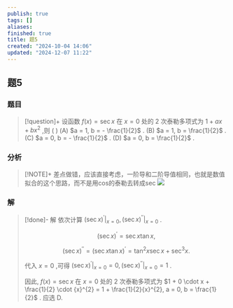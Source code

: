 ```yaml
---
publish: true
tags: []
aliases: 
finished: true
title: 题5
created: "2024-10-04 14:06"
updated: "2024-12-07 11:22"
---
```

## 题5
### 题目
> [!question]+
> 设函数 $f\left( x\right) = \sec x$ 在 $x = 0$ 处的 2 次泰勒多项式为 $1 + {ax} + b{x}^{2}$ ,则 ( )
> (A) $a = 1, b = - \frac{1}{2}$ . 
> (B) $a = 1, b = \frac{1}{2}$ .
> (C) $a = 0, b = - \frac{1}{2}$ . 
> (D) $a = 0, b = \frac{1}{2}$ .
### 分析
> [!NOTE]+
> 差点做错，应该直接考虑，一阶导和二阶导值相同，也就是数值拟合的这个思路，而不是用cos的泰勒去转成sec
> ![](https://img.hwenyi.live/202412071922745.webp)
### 解
> [!done]-
> 解 依次计算 ${\left. {\left( \sec x\right) }^{\prime }\right| }_{x = 0},{\left. {\left( \sec x\right) }^{\prime \prime }\right| }_{x = 0}$ .
> 
> $$
> {\left( \sec x\right) }^{\prime } = \sec x\tan x,
> $$
> 
> $$
> {\left( \sec x\right) }^{\prime \prime } = {\left( \sec x\tan x\right) }^{\prime } = {\tan }^{2}x\sec x + {\sec }^{3}x.
> $$
> 
> 代入 $x = 0$ ,可得 ${\left. {\left( \sec x\right) }^{\prime }\right| }_{x = 0} = 0,{\left. {\left( \sec x\right) }^{\prime \prime }\right| }_{x = 0} = 1$ .
> 
> 因此, $f\left( x\right) = \sec x$ 在 $x = 0$ 处的 2 次泰勒多项式为 $1 + 0 \cdot x + \frac{1}{2} \cdot {x}^{2} = 1 + \frac{1}{2}{x}^{2}, a = 0, b = \frac{1}{2}$ . 应选 D.